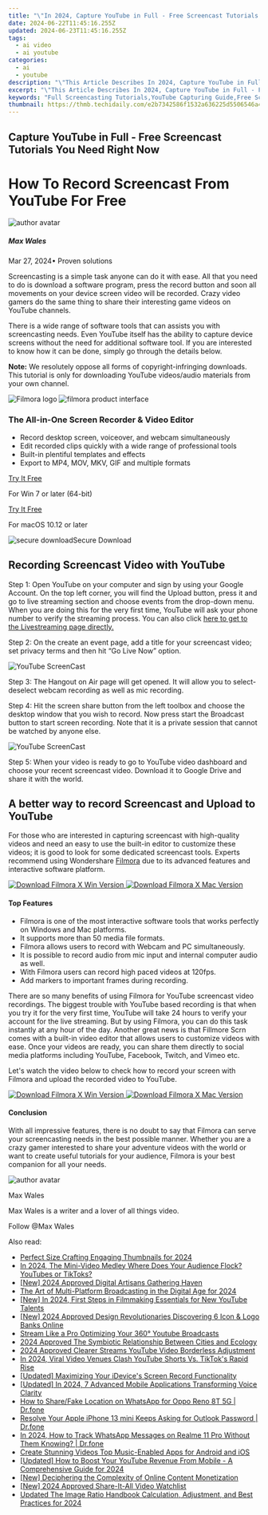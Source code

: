 ```yaml
---
title: "\"In 2024, Capture YouTube in Full - Free Screencast Tutorials You Need Right Now\""
date: 2024-06-22T11:45:16.255Z
updated: 2024-06-23T11:45:16.255Z
tags:
  - ai video
  - ai youtube
categories:
  - ai
  - youtube
description: "\"This Article Describes In 2024, Capture YouTube in Full - Free Screencast Tutorials You Need Right Now\""
excerpt: "\"This Article Describes In 2024, Capture YouTube in Full - Free Screencast Tutorials You Need Right Now\""
keywords: "Full Screencasting Tutorials,YouTube Capturing Guide,Free Screencast Tutorial,Video Capture Techniques,YouTube Extractor Tools,Quick Coding Lessons,Easy Code Samples"
thumbnail: https://thmb.techidaily.com/e2b7342586f1532a636225d5506546a483f2a235bec60ba0d26a57d5b805db19.jpg
---
```


## Capture YouTube in Full - Free Screencast Tutorials You Need Right Now

# How To Record Screencast From YouTube For Free

![author avatar](https://images.wondershare.com/filmora/article-images/max-wales-author.jpg)

##### Max Wales

 Mar 27, 2024• Proven solutions

Screencasting is a simple task anyone can do it with ease. All that you need to do is download a software program, press the record button and soon all movements on your device screen video will be recorded. Crazy video gamers do the same thing to share their interesting game videos on YouTube channels.

There is a wide range of software tools that can assists you with screencasting needs. Even YouTube itself has the ability to capture device screens without the need for additional software tool. If you are interested to know how it can be done, simply go through the details below.

**Note:** We resolutely oppose all forms of copyright-infringing downloads. This tutorial is only for downloading YouTube videos/audio materials from your own channel.

![Filmora logo](https://images.wondershare.com/filmora/logo_icon/wondershare-filmora-logo-horizontal.png) ![filmora product interface](https://images.wondershare.com/filmora/images/common/filmora-product-banner.png)

### The All-in-One Screen Recorder & Video Editor

* Record desktop screen, voiceover, and webcam simultaneously
* Edit recorded clips quickly with a wide range of professional tools
* Built-in plentiful templates and effects
* Export to MP4, MOV, MKV, GIF and multiple formats

[Try It Free](https://tools.techidaily.com/wondershare/filmora/download/)

For Win 7 or later (64-bit)

[Try It Free](https://tools.techidaily.com/wondershare/filmora/download/)

For macOS 10.12 or later

![secure download](https://static.wondershare.com/images-filmora/images/common/securety.svg)Secure Download

## Recording Screencast Video with YouTube

Step 1: Open YouTube on your computer and sign by using your Google Account. On the top left corner, you will find the Upload button, press it and go to live streaming section and choose events from the drop-down menu. When you are doing this for the very first time, YouTube will ask your phone number to verify the streaming process. You can also click [here to get to the Livestreaming page directly.](https://www.youtube.com/live%5Fdashboard)

Step 2: On the create an event page, add a title for your screencast video; set privacy terms and then hit “Go Live Now” option.

![YouTube ScreenCast](https://images.wondershare.com/filmora/article-images/youtube-screencast-events.jpg)

Step 3: The Hangout on Air page will get opened. It will allow you to select-deselect webcam recording as well as mic recording.

Step 4: Hit the screen share button from the left toolbox and choose the desktop window that you wish to record. Now press start the Broadcast button to start screen recording. Note that it is a private session that cannot be watched by anyone else.

![YouTube ScreenCast](https://images.wondershare.com/filmora/article-images/youtube-screencast-hangouts.jpg)

Step 5: When your video is ready to go to YouTube video dashboard and choose your recent screencast video. Download it to Google Drive and share it with the world.

## A better way to record Screencast and Upload to YouTube

For those who are interested in capturing screencast with high-quality videos and need an easy to use the built-in editor to customize these videos; it is good to look for some dedicated screencast tools. Experts recommend using Wondershare [Filmora](https://tools.techidaily.com/wondershare/filmora/download/) due to its advanced features and interactive software platform.

[![Download Filmora X Win Version](https://images.wondershare.com/filmora/guide/download-btn-win.jpg) ](https://tools.techidaily.com/wondershare/filmora/download/) [![Download Filmora X Mac Version](https://images.wondershare.com/filmora/guide/download-btn-mac.jpg) ](https://tools.techidaily.com/wondershare/filmora/download/)

#### Top Features

* Filmora is one of the most interactive software tools that works perfectly on Windows and Mac platforms.
* It supports more than 50 media file formats.
* Filmora allows users to record with Webcam and PC simultaneously.
* It is possible to record audio from mic input and internal computer audio as well.
* With Filmora users can record high paced videos at 120fps.
* Add markers to important frames during recording.

There are so many benefits of using Filmora for YouTube screencast video recordings. The biggest trouble with YouTube based recording is that when you try it for the very first time, YouTube will take 24 hours to verify your account for the live streaming. But by using Filmora, you can do this task instantly at any hour of the day. Another great news is that Fillmore Scrn comes with a built-in video editor that allows users to customize videos with ease. Once your videos are ready, you can share them directly to social media platforms including YouTube, Facebook, Twitch, and Vimeo etc.

Let's watch the video below to check how to record your screen with Filmora and upload the recorded video to YouTube.

[![Download Filmora X Win Version](https://images.wondershare.com/filmora/guide/download-btn-win.jpg) ](https://tools.techidaily.com/wondershare/filmora/download/) [![Download Filmora X Mac Version](https://images.wondershare.com/filmora/guide/download-btn-mac.jpg) ](https://tools.techidaily.com/wondershare/filmora/download/)

#### Conclusion

With all impressive features, there is no doubt to say that Filmora can serve your screencasting needs in the best possible manner. Whether you are a crazy gamer interested to share your adventure videos with the world or want to create useful tutorials for your audience, Filmora is your best companion for all your needs.

![author avatar](https://images.wondershare.com/filmora/article-images/max-wales-author.jpg)

Max Wales

Max Wales is a writer and a lover of all things video.

Follow @Max Wales


<ins class="adsbygoogle"
     style="display:block"
     data-ad-format="autorelaxed"
     data-ad-client="ca-pub-7571918770474297"
     data-ad-slot="1223367746"></ins>



<ins class="adsbygoogle"
     style="display:block"
     data-ad-client="ca-pub-7571918770474297"
     data-ad-slot="8358498916"
     data-ad-format="auto"
     data-full-width-responsive="true"></ins>

<span class="atpl-alsoreadstyle">Also read:</span>
<div><ul>
<li><a href="https://youtube-zero.techidaily.com/ct-size-crafting-engaging-thumbnails-for-2024/"><u>Perfect Size  Crafting Engaging Thumbnails for 2024</u></a></li>
<li><a href="https://youtube-zero.techidaily.com/24-the-mini-video-medley-where-does-your-audience-flock-youtubes-or-tiktoks/"><u>In 2024, The Mini-Video Medley  Where Does Your Audience Flock? YouTubes or TikToks?</u></a></li>
<li><a href="https://youtube-zero.techidaily.com/024-approved-digital-artisans-gathering-haven/"><u>[New] 2024 Approved  Digital Artisans Gathering Haven</u></a></li>
<li><a href="https://youtube-zero.techidaily.com/rt-of-multi-platform-broadcasting-in-the-digital-age-for-2024/"><u>The Art of Multi-Platform Broadcasting in the Digital Age for 2024</u></a></li>
<li><a href="https://youtube-zero.techidaily.com/n-2024-first-steps-in-filmmaking-essentials-for-new-youtube-talents/"><u>[New] In 2024, First Steps in Filmmaking  Essentials for New YouTube Talents</u></a></li>
<li><a href="https://youtube-zero.techidaily.com/024-approved-design-revolutionaries-discovering-6-icon-and-logo-banks-online/"><u>[New] 2024 Approved  Design Revolutionaries  Discovering 6 Icon & Logo Banks Online</u></a></li>
<li><a href="https://youtube-zero.techidaily.com/m-like-a-pro-optimizing-your-360-youtube-broadcasts/"><u>Stream Like a Pro  Optimizing Your 360° Youtube Broadcasts</u></a></li>
<li><a href="https://youtube-zero.techidaily.com/approved-the-symbiotic-relationship-between-cities-and-ecology/"><u>2024 Approved  The Symbiotic Relationship Between Cities and Ecology</u></a></li>
<li><a href="https://youtube-zero.techidaily.com/approved-clearer-streams-youtube-video-borderless-adjustment/"><u>2024 Approved  Clearer Streams  YouTube Video Borderless Adjustment</u></a></li>
<li><a href="https://youtube-zero.techidaily.com/24-viral-video-venues-clash-youtube-shorts-vs-tiktoks-rapid-rise/"><u>In 2024, Viral Video Venues Clash  YouTube Shorts Vs. TikTok's Rapid Rise</u></a></li>
<li><a href="https://screen-sharing-recording.techidaily.com/updated-maximizing-your-idevices-screen-record-functionality/"><u>[Updated] Maximizing Your iDevice's Screen Record Functionality</u></a></li>
<li><a href="https://visual-screen-recording.techidaily.com/updated-in-2024-7-advanced-mobile-applications-transforming-voice-clarity/"><u>[Updated] In 2024, 7 Advanced Mobile Applications Transforming Voice Clarity</u></a></li>
<li><a href="https://location-social.techidaily.com/how-to-sharefake-location-on-whatsapp-for-oppo-reno-8t-5g-drfone-by-drfone-virtual-android/"><u>How to Share/Fake Location on WhatsApp for Oppo Reno 8T 5G | Dr.fone</u></a></li>
<li><a href="https://iphone-unlock.techidaily.com/resolve-your-apple-iphone-13-mini-keeps-asking-for-outlook-password-drfone-by-drfone-ios/"><u>Resolve Your Apple iPhone 13 mini Keeps Asking for Outlook Password | Dr.fone</u></a></li>
<li><a href="https://android-location-track.techidaily.com/in-2024-how-to-track-whatsapp-messages-on-realme-11-pro-without-them-knowing-drfone-by-drfone-virtual-android/"><u>In 2024, How to Track WhatsApp Messages on Realme 11 Pro Without Them Knowing? | Dr.fone</u></a></li>
<li><a href="https://ai-vdieo-software.techidaily.com/create-stunning-videos-top-music-enabled-apps-for-android-and-ios/"><u>Create Stunning Videos Top Music-Enabled Apps for Android and iOS</u></a></li>
<li><a href="https://eaxpv-info.techidaily.com/updated-how-to-boost-your-youtube-revenue-from-mobile-a-comprehensive-guide-for-2024/"><u>[Updated] How to Boost Your YouTube Revenue From Mobile - A Comprehensive Guide for 2024</u></a></li>
<li><a href="https://youtube-clips.techidaily.com/new-deciphering-the-complexity-of-online-content-monetization/"><u>[New] Deciphering the Complexity of Online Content Monetization</u></a></li>
<li><a href="https://twitter-videos.techidaily.com/new-2024-approved-share-it-all-video-watchlist/"><u>[New] 2024 Approved  Share-It-All Video Watchlist</u></a></li>
<li><a href="https://video-creation-software.techidaily.com/updated-the-image-ratio-handbook-calculation-adjustment-and-best-practices-for-2024/"><u>Updated The Image Ratio Handbook Calculation, Adjustment, and Best Practices for 2024</u></a></li>
</ul></div>
